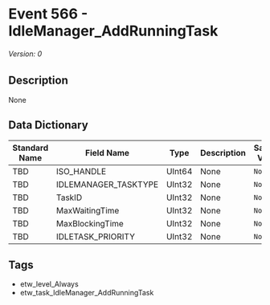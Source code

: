# Event 566 - IdleManager_AddRunningTask
###### Version: 0

## Description
None

## Data Dictionary
|Standard Name|Field Name|Type|Description|Sample Value|
|---|---|---|---|---|
|TBD|ISO_HANDLE|UInt64|None|`None`|
|TBD|IDLEMANAGER_TASKTYPE|UInt32|None|`None`|
|TBD|TaskID|UInt32|None|`None`|
|TBD|MaxWaitingTime|UInt32|None|`None`|
|TBD|MaxBlockingTime|UInt32|None|`None`|
|TBD|IDLETASK_PRIORITY|UInt32|None|`None`|

## Tags
* etw_level_Always
* etw_task_IdleManager_AddRunningTask
